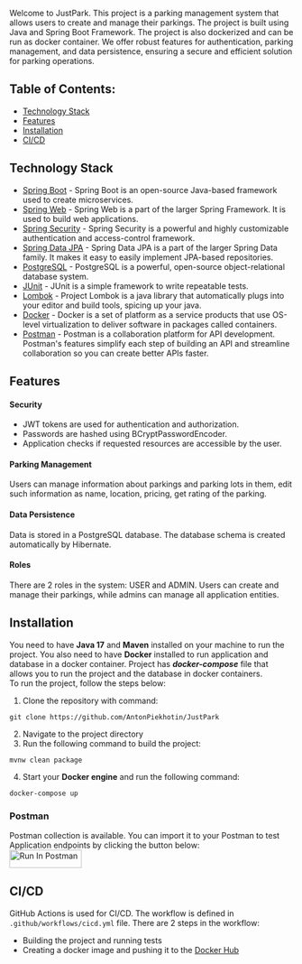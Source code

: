 Welcome to JustPark. This project is a parking management system that allows users to create and manage their parkings. The project is built using Java and Spring Boot Framework. The project is also dockerized and can be run as docker container.
We offer robust features for authentication, parking management, and data persistence, ensuring a secure and efficient solution for parking operations.  

## Table of Contents:  
- [Technology Stack](#technology-stack) 
- [Features](#features)
- [Installation](#installation)
- [CI/CD](#cicd)


## Technology Stack
- [Spring Boot](https://spring.io/projects/spring-boot) - Spring Boot is an open-source Java-based framework used to create microservices.
- [Spring Web](https://spring.io/guides/gs/serving-web-content/) - Spring Web is a part of the larger Spring Framework. It is used to build web applications.
- [Spring Security](https://spring.io/projects/spring-security) - Spring Security is a powerful and highly customizable authentication and access-control framework.
- [Spring Data JPA](https://spring.io/projects/spring-data-jpa) - Spring Data JPA is a part of the larger Spring Data family. It makes it easy to easily implement JPA-based repositories.
- [PostgreSQL](https://www.postgresql.org/) - PostgreSQL is a powerful, open-source object-relational database system.
- [JUnit](https://junit.org/junit5/) - JUnit is a simple framework to write repeatable tests.
- [Lombok](https://projectlombok.org/) - Project Lombok is a java library that automatically plugs into your editor and build tools, spicing up your java.
- [Docker](https://www.docker.com/) - Docker is a set of platform as a service products that use OS-level virtualization to deliver software in packages called containers.
- [Postman](https://www.postman.com/) - Postman is a collaboration platform for API development. Postman's features simplify each step of building an API and streamline collaboration so you can create better APIs faster.

## Features
#### Security
- JWT tokens are used for authentication and authorization.
- Passwords are hashed using BCryptPasswordEncoder.
- Application checks if requested resources are accessible by the user.

#### Parking Management
Users can manage information about parkings and parking lots in them, edit such information as name, location, pricing, get rating of the parking.

#### Data Persistence
Data is stored in a PostgreSQL database. The database schema is created automatically by Hibernate.

#### Roles
There are 2 roles in the system: USER and ADMIN. Users can create and manage their parkings, while admins can manage all application entities.

## Installation
You need to have **Java 17** and **Maven** installed on your machine to run the project. You also need to have **Docker** installed to run application and database in a docker container.
Project has ***docker-compose*** file that allows you to run the project and the database in docker containers.   
To run the project, follow the steps below:
1. Clone the repository with command:
```shell
git clone https://github.com/AntonPiekhotin/JustPark
```
2. Navigate to the project directory
3. Run the following command to build the project:
```shell
mvnw clean package
```
4. Start your **Docker engine** and run the following command:
```shell
docker-compose up
```

### Postman
Postman collection is available. You can import it to your Postman to test Application endpoints by clicking the button below:  
[<img src="https://run.pstmn.io/button.svg" alt="Run In Postman" style="width: 128px; height: 32px;">](https://app.getpostman.com/run-collection/29382454-5eef958a-9c95-4cd6-87a0-757afdad9347?action=collection%2Ffork&source=rip_markdown&collection-url=entityId%3D29382454-5eef958a-9c95-4cd6-87a0-757afdad9347%26entityType%3Dcollection%26workspaceId%3Db6d90565-88d8-4914-a8f7-abd216f043af)

## CI/CD

GitHub Actions is used for CI/CD. The workflow is defined in `.github/workflows/cicd.yml` file. There are 2 steps in the workflow:
- Building the project and running tests
- Creating a docker image and pushing it to the [Docker Hub](https://hub.docker.com/r/kartosha/justpark)

